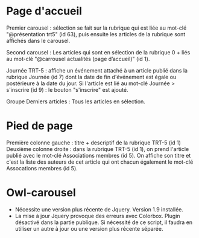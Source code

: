 # Page d'accueil
Premier carousel : sélection se fait sur la rubrique qui est liée au mot-clé "@présentation trt5" (id 63), puis ensuite les articles de la rubrique sont affichés dans le carousel.

Second carousel : Les articles qui sont en sélection de la rubrique 0 + liés au mot-clé "@carrousel actualités (page d’accueil)" (id 1).

Journée TRT-5 : affiche un événement attaché à un article publié dans la rubrique Journée (id 7) dont la date de fin d'événement est égale ou postérieure à la date du jour. Si l'article est lié au mot-clé Journée > s'inscrire (id 9) : le bouton "s'inscrire" est ajouté.

Groupe Derniers articles : Tous les articles en sélection.

# Pied de page
Première colonne gauche : titre + descriptif de la rubrique TRT-5 (id 1)
Deuxième colonne droite : dans la rubrique TRT-5 (id 1), on prend l'article publié avec le mot-clé Associations membres (id 5). On affiche son titre et c'est la liste des auteurs de cet article qui ont chacun également le mot-clé Assocations membres (id 5). 

# Owl-carousel
- Nécessite une version plus récente de Jquery. Version 1.9 installée.
- La mise à jour Jquery provoque des erreurs avec Colorbox. Plugin désactivé dans la partie publique. Si nécessité de ce script, il faudra en utiliser un autre à jour ou une version plus récente séparée.